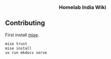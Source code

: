 <h3 align="center">Homelab India Wiki</h3>

## Contributing

First install [mise](https://mise.jdx.dev/installing-mise.html).

```bash
mise trust
mise install
uv run mkdocs serve
```
